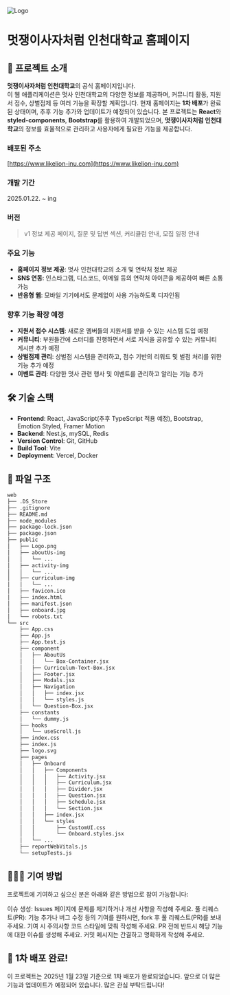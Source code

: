 
![Logo](https://github.com/user-attachments/assets/9b30eb12-29ed-4df4-a2e2-a7d61b9d6446)

# 멋쟁이사자처럼 인천대학교 홈페이지
## 🚀 프로젝트 소개
**멋쟁이사자처럼 인천대학교**의 공식 홈페이지입니다.   
이 웹 애플리케이션은 멋사 인천대학교의 다양한 정보를 제공하며, 커뮤니티 활동, 지원서 접수, 상벌점제 등 여러 기능을 확장할 계획입니다.
현재 홈페이지는 **1차 배포**가 완료된 상태이며, 추후 기능 추가와 업데이트가 예정되어 있습니다.
본 프로젝트는 **React**와 **styled-components**, **Bootstrap**를 활용하여 개발되었으며, **멋쟁이사자처럼 인천대학교**의 정보를 효율적으로 관리하고 사용자에게 필요한 기능을 제공합니다.

### 배포된 주소
[https://www.likelion-inu.com](https://www.likelion-inu.com)

### 개발 기간
2025.01.22. ~ ing

### 버전
> v1
> 정보 제공 페이지, 질문 및 답변 섹션, 커리큘럼 안내, 모집 일정 안내

### 주요 기능
- **홈페이지 정보 제공**: 멋사 인천대학교의 소개 및 연락처 정보 제공
- **SNS 연동**: 인스타그램, 디스코드, 이메일 등의 연락처 아이콘을 제공하여 빠른 소통 가능
- **반응형 웹**: 모바일 기기에서도 문제없이 사용 가능하도록 디자인됨

### 향후 기능 확장 예정
- **지원서 접수 시스템**: 새로운 멤버들의 지원서를 받을 수 있는 시스템 도입 예정
- **커뮤니티**: 부원들간에 스터디를 진행하면서 서로 지식을 공유할 수 있는 커뮤니티 게시판 추가 예정
- **상벌점제 관리**: 상벌점 시스템을 관리하고, 점수 기반의 리워드 및 벌점 처리를 위한 기능 추가 예정
- **이벤트 관리**: 다양한 멋사 관련 행사 및 이벤트를 관리하고 알리는 기능 추가

## 🛠 기술 스택
- **Frontend**: React, JavaScript(추후 TypeScript 적용 예정), Bootstrap, Emotion Styled, Framer Motion
- **Backend**: Nest.js, mySQL, Redis
- **Version Control**: Git, GitHub
- **Build Tool**: Vite
- **Deployment**: Vercel, Docker

## 📄 파일 구조
```bash
web
├── .DS_Store
├── .gitignore
├── README.md
├── node_modules
├── package-lock.json
├── package.json
├── public
│   ├── Logo.png
│   ├── aboutUs-img
│   │   └── ...
│   ├── activity-img
│   │   └── ...
│   ├── curriculum-img
│   │   └── ...
│   ├── favicon.ico
│   ├── index.html
│   ├── manifest.json
│   ├── onboard.jpg
│   └── robots.txt
└── src
    ├── App.css
    ├── App.js
    ├── App.test.js
    ├── component
    │   ├── AboutUs
    │   │   └── Box-Container.jsx
    │   ├── Curriculum-Text-Box.jsx
    │   ├── Footer.jsx
    │   ├── Modals.jsx
    │   ├── Navigation
    │   │   ├── index.jsx
    │   │   └── styles.js
    │   └── Question-Box.jsx
    ├── constants
    │   └── dummy.js
    ├── hooks
    │   └── useScroll.js
    ├── index.css
    ├── index.js
    ├── logo.svg
    ├── pages
    │   ├── Onboard
    │   │   ├── Components
    │   │   │   ├── Activity.jsx
    │   │   │   ├── Curriculum.jsx
    │   │   │   ├── Divider.jsx
    │   │   │   ├── Question.jsx
    │   │   │   ├── Schedule.jsx
    │   │   │   └── Section.jsx
    │   │   ├── index.jsx
    │   │   └── styles
    │   │       ├── CustomUI.css
    │   │       └── Onboard.styles.jsx
    │   └── ...
    ├── reportWebVitals.js
    └── setupTests.js
```
## 🧑‍🤝‍🧑 기여 방법
프로젝트에 기여하고 싶으신 분은 아래와 같은 방법으로 참여 가능합니다:

이슈 생성: Issues 페이지에 문제를 제기하거나 개선 사항을 작성해 주세요.
풀 리퀘스트(PR): 기능 추가나 버그 수정 등의 기여를 원하시면, fork 후 풀 리퀘스트(PR)를 보내 주세요.
기여 시 주의사항
코드 스타일에 맞춰 작성해 주세요.
PR 전에 반드시 해당 기능에 대한 이슈를 생성해 주세요.
커밋 메시지는 간결하고 명확하게 작성해 주세요.

## 🎉 1차 배포 완료!
이 프로젝트는 2025년 1월 23일 기준으로 1차 배포가 완료되었습니다. 앞으로 더 많은 기능과 업데이트가 예정되어 있습니다. 많은 관심 부탁드립니다!
